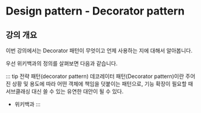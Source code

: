 # Design pattern - Decorator pattern


## 강의 개요

이번 강의에서는 Decorator 패턴이 무엇이고 언제 사용하는 지에 대해서 알아봅니다.

우선 위키백과의 정의를 살펴보면 다음과 같습니다.

::: tip 전략 패턴(decorator pattern)
데코레이터 패턴(Decorator pattern)이란 주어진 상황 및 용도에 따라 어떤 객체에 책임을 덧붙이는 패턴으로, 기능 확장이 필요할 때 서브클래싱 대신 쓸 수 있는 유연한 대안이 될 수 있다.
* 위키백과
:::